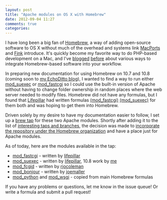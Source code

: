 ```yaml
---
layout: post
title: "Apache modules on OS X with Homebrew"
date: 2012-09-04 11:27
comments: true
categories: 
---
```


I have long been a big fan of [Homebrew](http://mxcl.github.com/homebrew), a way of adding open-source software to OS X without much of the overhead and systems link [MacPorts](http://www.macports.org) and [Fink](http://www.finkproject.org) introduce. It's quickly become my favorite way to do PHP-based development on a Mac, and I've [blogged](http://echodittolabs.org/blog/2012/04/os-x-107-lion-development-nginx-php-mariadb-homebrew) [before](http://echodittolabs.org/blog/2011/09/os-x-107-lion-development-native-apache-php-homebrew-mysql-or-mariadb) about various ways to integrate Homebrew-based software into your workflow.

In preparing new documentation for using Homebrew on 10.7 and 10.8 (coming soon to [my EchoDitto blog](http://echodittolabs.org/blogs/alan-ivey)), I wanted to find a way to run either [mod_suexec](http://httpd.apache.org/docs/2.2/mod/mod_suexec.html) or [mod_fastcgi](http://www.fastcgi.com/mod_fastcgi/docs/mod_fastcgi.html) so I could use the built-in version of Apache without having to change folder ownership in random places where the web server needed to modify files. Homebrew did not have any formulas, but I found that [Lifepillar](http://github.com/lifepillar) had written formulas [(mod_fastcgi)](https://github.com/mxcl/homebrew/pull/12093/files) [(mod_suexec)](https://github.com/mxcl/homebrew/pull/12091) for them both and was hoping to get them into Homebrew.

Driven solely by my desire to have my documentation easier to follow, I set up a [brew tap](https://github.com/mxcl/homebrew/wiki/Homebrew-0.9) for these two Apache modules. Shortly after adding it to the list of [interesting taps and branches](https://github.com/mxcl/homebrew/wiki/Interesting-Taps-&-Branches), the decision was made to [incorporate the repository under the Homebrew organization](https://github.com/mxcl/homebrew/issues/14622) and have a place just for Apache modules.

As of today, here are the modules available in the tap:

* [mod_fastcgi](https://github.com/Homebrew/homebrew-apache/blob/master/mod_fastcgi.rb) - written by [lifepillar](https://github.com/lifepillar)
* [mod_suexec](https://github.com/Homebrew/homebrew-apache/blob/master/mod_suexec.rb) - written by [lifepillar](https://github.com/lifepillar), 10.8 work by [me](https://github.com/alanthing)
* [mod_fcgid](https://github.com/Homebrew/homebrew-apache/blob/master/mod_fcgid.rb) - written by [rjocoleman](https://github.com/rjocoleman)
* [mod_bonjour](https://github.com/Homebrew/homebrew-apache/blob/master/mod_bonjour.rb) - written by [joemaller](https://github.com/joemaller)
* [mod_python](https://github.com/Homebrew/homebrew-apache/blob/master/mod_python.rb) and [mod_wsgi](https://github.com/Homebrew/homebrew-apache/blob/master/mod_wsgi.rb) - copied from main Homebrew formulas

If you have any problems or questions, let me know in the issue queue! Or write a formula and submit a pull request!
